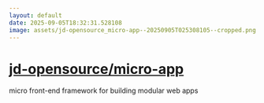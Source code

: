 ```yaml
---
layout: default
date: 2025-09-05T18:32:31.528108
image: assets/jd-opensource_micro-app--20250905T025308105--cropped.png
---
```


# [jd-opensource/micro-app](https://github.com/jd-opensource/micro-app)

micro front-end framework for building modular web apps
